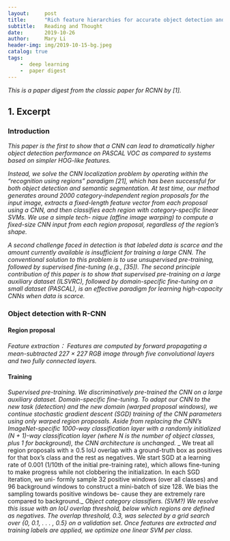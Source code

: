 ```yaml
---
layout:     post
title:      "Rich feature hierarchies for accurate object detection and semantic segmentation- Tech report (v5)"
subtitle:   Reading and Thought
date:       2019-10-26
author:     Mary Li
header-img: img/2019-10-15-bg.jpeg
catalog: true
tags: 
    -  deep learning
    -  paper digest 
---
```


_This is a paper digest from the classic paper for RCNN by [1]._

## 1. Excerpt

### Introduction

_This paper is the first to show that a CNN can lead to dramatically higher object detection performance on PASCAL VOC as compared
to systems based on simpler HOG-like features._<br>

_Instead, we solve the CNN localization problem by operating within the “recognition using regions” paradigm [21],
which has been successful for both object detection and semantic segmentation. At test time, our method generates around 2000 category-independent region proposals for
the input image, extracts a fixed-length feature vector from each proposal using a CNN, and then classifies each region with category-specific linear SVMs. We use a simple tech-
nique (affine image warping) to compute a fixed-size CNN input from each region proposal, regardless of the region’s shape._

_A second challenge faced in detection is that labeled data is scarce and the amount currently available is insufficient for training a large CNN. The conventional solution to this problem is to use unsupervised pre-training, 
followed by supervised fine-tuning (e.g., [35]). The second principle contribution of this paper is to show that supervised pre-training on a large auxiliary dataset (ILSVRC), followed by domain-specific fine-tuning on a small dataset (PASCAL), is an
effective paradigm for learning high-capacity CNNs when data is scarce._

### Object detection with R-CNN

#### Region proposal
_Feature extraction： Features are computed by forward propagating a mean-subtracted 227 × 227 RGB image through five convolutional layers and two fully connected layers._

#### Training
_Supervised pre-training. We discriminatively pre-trained the CNN on a large auxiliary dataset._
_Domain-specific fine-tuning. To adapt our CNN to the new task (detection) and the new domain (warped proposal windows), we continue stochastic gradient descent (SGD)
training of the CNN parameters using only warped region proposals. Aside from replacing the CNN’s ImageNet-specific 1000-way classification layer with a randomly initialized (N + 1)-way classification layer (where N is the
number of object classes, plus 1 for background), the CNN architecture is unchanged._
_ We treat all region proposals with ≥ 0.5 IoU overlap with a ground-truth box as positives for that box’s class and the rest as negatives. We start SGD at
a learning rate of 0.001 (1/10th of the initial pre-training rate), which allows fine-tuning to make progress while not clobbering the initialization. In each SGD iteration, we uni-
formly sample 32 positive windows (over all classes) and 96 background windows to construct a mini-batch of size 128. We bias the sampling towards positive windows be-
cause they are extremely rare compared to background._
_Object category classifiers. (SVM?) We resolve this issue with an IoU overlap threshold, below which regions are defined as negatives. The overlap threshold, 0.3,
was selected by a grid search over {0, 0.1, . . . , 0.5} on a validation set. Once features are extracted and training labels are applied, we optimize one linear SVM per class._
